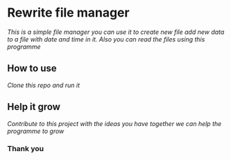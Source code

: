 # Rewrite file manager
*This is a simple file manager you can use it to create new file add new data to a file with date and time in it. Also you can read the files using this programme*
## How to use
*Clone this repo and run it*
## Help it grow
*Contribute to this project with the ideas you have together we can help the programme to grow*
### Thank you


